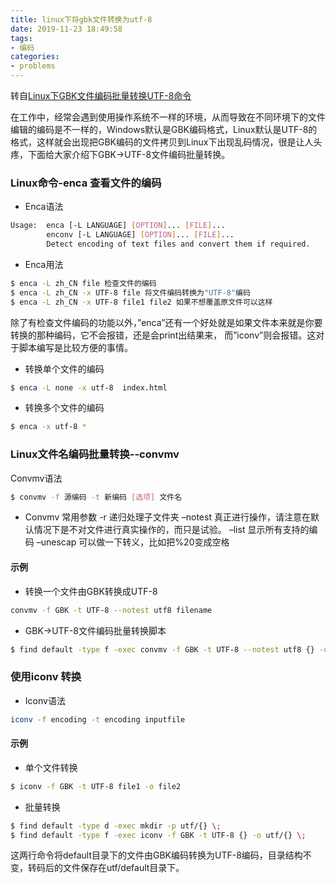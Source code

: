 ```yaml
---
title: linux下将gbk文件转换为utf-8
date: 2019-11-23 18:49:58
tags:
- 编码
categories:
- problems
---
```


转自[Linux下GBK文件编码批量转换UTF-8命令](https://blog.csdn.net/u012724167/article/details/77248919)

在工作中，经常会遇到使用操作系统不一样的环境，从而导致在不同环境下的文件编辑的编码是不一样的，Windows默认是GBK编码格式，Linux默认是UTF-8的格式，这样就会出现把GBK编码的文件拷贝到Linux下出现乱码情况，很是让人头疼，下面给大家介绍下GBK->UTF-8文件编码批量转换。

<!--more-->
### Linux命令-enca 查看文件的编码
* Enca语法
```bash
Usage:  enca [-L LANGUAGE] [OPTION]... [FILE]...
        enconv [-L LANGUAGE] [OPTION]... [FILE]...
        Detect encoding of text files and convert them if required.
```

* Enca用法
```bash
$ enca -L zh_CN file 检查文件的编码
$ enca -L zh_CN -x UTF-8 file 将文件编码转换为"UTF-8"编码
$ enca -L zh_CN -x UTF-8 file1 file2 如果不想覆盖原文件可以这样
```

除了有检查文件编码的功能以外，”enca”还有一个好处就是如果文件本来就是你要转换的那种编码，它不会报错，还是会print出结果来， 而”iconv”则会报错。这对于脚本编写是比较方便的事情。

* 转换单个文件的编码
```bash
$ enca -L none -x utf-8  index.html
```

* 转换多个文件的编码
```bash
$ enca -x utf-8 *
```

### Linux文件名编码批量转换--convmv
Convmv语法
```bash
$ convmv -f 源编码 -t 新编码 [选项] 文件名
```

* Convmv 常用参数
-r 递归处理子文件夹
–notest 真正进行操作，请注意在默认情况下是不对文件进行真实操作的，而只是试验。
–list 显示所有支持的编码
–unescap 可以做一下转义，比如把%20变成空格
#### 示例
* 转换一个文件由GBK转换成UTF-8
```bash
convmv -f GBK -t UTF-8 --notest utf8 filename
```

* GBK->UTF-8文件编码批量转换脚本
```bash
$ find default -type f -exec convmv -f GBK -t UTF-8 --notest utf8 {} -o utf/{} \;
```

### 使用iconv 转换
* Iconv语法
```bash
iconv -f encoding -t encoding inputfile
```

####  示例
* 单个文件转换
```bash
$ iconv -f GBK -t UTF-8 file1 -o file2
```

* 批量转换
```bash
$ find default -type d -exec mkdir -p utf/{} \;
$ find default -type f -exec iconv -f GBK -t UTF-8 {} -o utf/{} \;
```

这两行命令将default目录下的文件由GBK编码转换为UTF-8编码，目录结构不变，转码后的文件保存在utf/default目录下。
